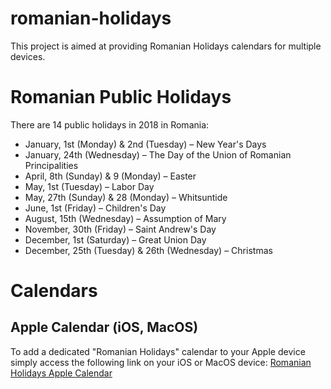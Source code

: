 # romanian-holidays
This project is aimed at providing Romanian Holidays calendars for multiple devices.

# Romanian Public Holidays
There are 14 public holidays in 2018 in Romania:
* January, 1st (Monday) & 2nd (Tuesday) – New Year's Days
* January, 24th (Wednesday) – The Day of the Union of Romanian Principalities
* April, 8th (Sunday) & 9 (Monday) – Easter
* May, 1st (Tuesday) – Labor Day
* May, 27th (Sunday) & 28 (Monday) – Whitsuntide
* June, 1st (Friday) – Children's Day
* August, 15th (Wednesday) – Assumption of Mary
* November, 30th (Friday) – Saint Andrew's Day
* December, 1st (Saturday) – Great Union Day
* December, 25th (Tuesday) & 26th (Wednesday) – Christmas

# Calendars

## Apple Calendar (iOS, MacOS)
To add a dedicated "Romanian Holidays" calendar to your Apple device simply access the following link on your iOS or MacOS device:
[Romanian Holidays Apple Calendar](webcal://p43-calendars.icloud.com/published/2/XwhrNxYos-DmTa64WuGg6DnRtvgXIwTap9xSg68_RI_HCth7VtzwMjA9i42etRZkboLjaAeLT5_gupaxRzEgulEHL9_1jNLaYXncrToRft8)
